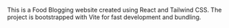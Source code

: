 This is a Food Blogging website created using React and Tailwind CSS. The project is bootstrapped with Vite for fast development and bundling.
